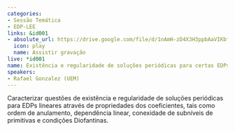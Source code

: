 ```yaml
---
categories:
- Sessão Temática
- EDP-LEE
links: &id001
- absolute_url: https://drive.google.com/file/d/1nAmH-zD4X3H3ppbAaVIKbfjSOUWiI64l/view?usp=sharing
  icon: play
  name: Assistir gravação
live: *id001
name: Existência e regularidade de soluções periódicas para certas EDPs
speakers:
- Rafael Gonzalez (UEM)
---
```


Caracterizar questões de existência e regularidade de soluções periódicas para EDPs lineares através de propriedades dos coeficientes, tais como ordem de anulamento, dependência linear, conexidade de subníveis de primitivas e condições Diofantinas.